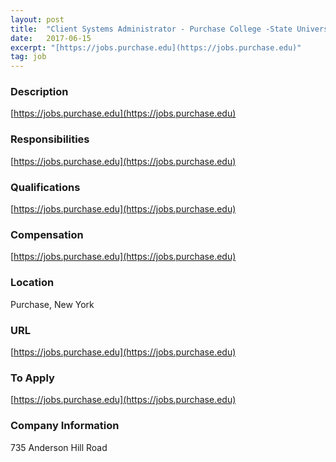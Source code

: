 ```yaml
---
layout: post
title:  "Client Systems Administrator - Purchase College -State University of New York"
date:   2017-06-15
excerpt: "[https://jobs.purchase.edu](https://jobs.purchase.edu)"
tag: job
---
```


### Description   

[https://jobs.purchase.edu](https://jobs.purchase.edu)


### Responsibilities   

[https://jobs.purchase.edu](https://jobs.purchase.edu)


### Qualifications   

[https://jobs.purchase.edu](https://jobs.purchase.edu)


### Compensation   

[https://jobs.purchase.edu](https://jobs.purchase.edu)


### Location   

Purchase, New York


### URL   

[https://jobs.purchase.edu](https://jobs.purchase.edu)

### To Apply   

[https://jobs.purchase.edu](https://jobs.purchase.edu)


### Company Information   

735 Anderson Hill Road



